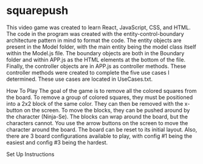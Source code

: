 # squarepush
This video game was created to learn React, JavaScript, CSS, and HTML. The code in the program was created with the entity-control-boundary architecture pattern in mind to format the code. The entity objects are present in the Model folder, with the main entity being the model class itself within the Model.js file. The boundary objects are both in the Boundary folder and within APP.js as the HTML elements at the bottom of the file. Finally, the controller objects are in APP.js as controller methods. These controller methods were created to complete the five use cases I determined. These use cases are located in UseCases.txt. <br>  

How To Play 
The goal of the game is to remove all the colored squares from the board. To remove a group of colored squares, they must be positioned into a 2x2 block of the same color. They can then be removed with the x-button on the screen. To move the blocks, they can be pushed around by the character (Ninja-Se). The blocks can wrap around the board, but the characters cannot. You use the arrow buttons on the screen to move the character around the board. The board can be reset to its initial layout. Also, there are 3 board configurations available to play, with config #1 being the easiest and config #3 being the hardest.

Set Up Instructions <br>  
